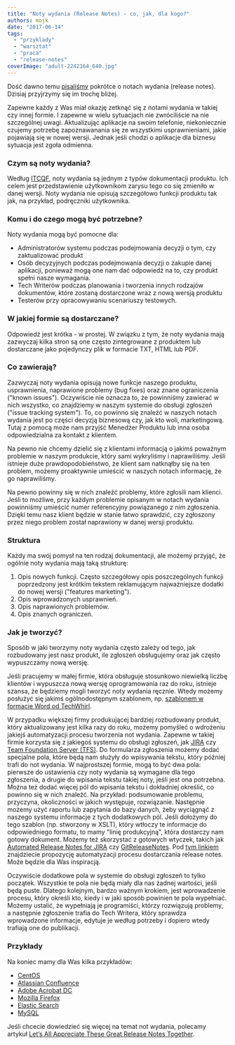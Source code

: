 ```yaml
---
title: "Noty wydania (Release Notes) - co, jak, dla kogo?"
authors: mojk
date: "2017-06-14"
tags:
  - "przyklady"
  - "warsztat"
  - "praca"
  - "release-notes"
coverImage: "adult-2242164_640.jpg"
---
```


Dość dawno temu [pisaliśmy](http://techwriter.pl/noty-wydania/) pokrótce o
notach wydania (release notes). Dzisiaj przyjrzymy się im trochę bliżej.

<!--truncate-->

Zapewne każdy z Was miał okazję zetknąć się z notami wydania w takiej czy innej
formie. I zapewne w wielu sytuacjach nie zwróciliście na nie szczególnej uwagi.
Aktualizując aplikacje na swoim telefonie, niekoniecznie czujemy potrzebę
zapoznawanania się ze wszystkimi usprawnieniami, jakie pojawiają się w nowej
wersji. Jednak jeśli chodzi o aplikacje dla biznesu sytuacja jest zgoła
odmienna.

### Czym są noty wydania?

Według [ITCQF](http://itcqf.org/), noty wydania są jednym z typów dokumentacji
produktu. Ich celem jest przedstawienie użytkownikom zarysu tego co się zmieniło
w danej wersji. Noty wydania nie opisują szczegółowo funkcji produktu tak jak,
na przykład, podręczniki użytkownika.

### Komu i do czego mogą być potrzebne?

Noty wydania mogą być pomocne dla:

- Administratorów systemu podczas podejmowania decyzji o tym, czy zaktualizować
  produkt
- Osób decyzyjnych podczas podejmowania decyzji o zakupie danej aplikacji,
  ponieważ mogą one nam dać odpowiedź na to, czy produkt spełni nasze wymagania.
- Tech Writerów podczas planowania i tworzenia innych rodzajów dokumentów, które
  zostaną dostarczone wraz z nową wersją produktu
- Testerów przy opracowywaniu scenariuszy testowych.

### W jakiej formie są dostarczane?

Odpowiedź jest krótka - w prostej. W związku z tym, że noty wydania mają
zazwyczaj kilka stron są one często zintegrowane z produktem lub dostarczane
jako pojedynczy plik w formacie TXT, HTML lub PDF.

### Co zawierają?

Zazwyczaj noty wydania opisują nowe funkcje naszego produktu, usprawnienia,
naprawione problemy (bug fixes) oraz znane ograniczenia ("known issues").
Oczywiście nie oznacza to, że powinniśmy zawierać w nich wszystko, co znajdziemy
w naszym systemie do obsługi zgłoszeń ("issue tracking system"). To, co powinno
się znaleźć w naszych notach wydania jest po części decyzją biznesową czy, jak
kto woli, marketingową. Tutaj z pomocą może nam przyjść Menedżer Produktu lub
inna osoba odpowiedzialna za kontakt z klientem.

Na pewno nie chcemy dzielić się z klientami informacją o jakimś poważnym
problemie w naszym produkcie, który sami wykryliśmy i naprawiliśmy. Jeśli
istnieje duże prawdopodobieństwo, że klient sam natknąłby się na ten problem,
możemy proaktywnie umieścić w naszych notach informację, że go naprawiliśmy.

Na pewno powinny się w nich znaleźć problemy, które zgłosili nam klienci. Jeśli
to możliwe, przy każdym problemie opisanym w notach wydania powinniśmy umieścić
numer referencyjny powiązanego z nim zgłoszenia. Dzięki temu nasz klient będzie
w stanie łatwo sprawdzić, czy zgłoszony przez niego problem został naprawiony w
danej wersji produktu.

### Struktura

Każdy ma swój pomysł na ten rodzaj dokumentacji, ale możemy przyjąć, że ogólnie
noty wydania mają taką strukturę:

1. Opis nowych funkcji. Często szczegółowy opis poszczególnych funkcji
   poprzedzony jest krótkim tekstem reklamującym najważniejsze dodatki do nowej
   wersji ("features marketing").
2. Opis wprowadzonych usprawnień.
3. Opis naprawionych problemów.
4. Opis znanych ograniczeń.

### Jak je tworzyć?

Sposób w jaki tworzymy noty wydania często zależy od tego, jak rozbudowany jest
nasz produkt, ile zgłoszeń obsługujemy oraz jak często wypuszczamy nową wersję.

Jeśli pracujemy w małej firmie, która obsługuje stosunkowo niewielką liczbę
klientów i wypuszcza nową wersję oprogramowania raz do roku, istnieje szansa, że
będziemy mogli tworzyć noty wydania ręcznie. Wtedy możemy posłużyć się jakimś
ogólnodostępnym szablonem, np.
[szablonem w formacie Word od TechWhirl](https://techwhirl.com/release-notes-template/).

W przypadku większej firmy produkującej bardziej rozbudowany produkt, który
aktualizowany jest kilka razy do roku, możemy pomyśleć o wdrożeniu jakiejś
automatyzacji procesu tworzenia not wydania. Zapewne w takiej firmie korzysta
się z jakiegoś systemu do obsługi zgłoszeń, jak
[JIRA](https://www.atlassian.com/software/jira) czy
[Team Foundation Server (TFS)](https://www.visualstudio.com/tfs/). Do formularza
zgłoszenia możemy dodać specjalne pola, które będą nam służyły do wpisywania
tekstu, który później trafi do not wydania. W najprostszej formie, mogą to być
dwa pola: pierwsze do ustawienia czy noty wydania są wymagane dla tego
zgłoszenia, a drugie do wpisania tekstu takiej noty, jeśli jest ona potrzebna.
Można też dodać więcej pól do wpisania tekstu i dokładniej określić, co powinno
się w nich znaleźć. Na przykład: podsumowanie problemu, przyczyna, okoliczności
w jakich występuje, rozwiązanie. Następnie możemy użyć raportu lub zapytania do
bazy danych, żeby wyciągnąć z naszego systemu informacje z tych dodatkowych pól.
Jeśli dołożymy do tego szablon (np. stworzony w XSLT), który wtłoczy te
informacje do odpowiedniego formatu, to mamy "linię produkcyjną", która
dostarczy nam gotowy dokument. Możemy też skorzystać z gotowych wtyczek, takich
jak
[Automated Release Notes for JIRA](https://marketplace.atlassian.com/plugins/amoeboids.releasenotes/cloud/overview)
czy [GitReleaseNotes](https://github.com/GitTools/GitReleaseNotes). Pod
[tym linkiem](http://blog.viacom.tech/2017/02/27/release-notes-automation/)
znajdziecie propozycję automatyzacji procesu dostarczania release notes. Może
będzie dla Was inspiracją.

Oczywiście dodatkowe pola w systemie do obsługi zgłoszeń to tylko początek.
Wszystkie te pola nie będą miały dla nas żadnej wartości, jeśli będą puste.
Dlatego kolejnym, bardzo ważnym krokiem, jest wprowadzenie procesu, który
określi kto, kiedy i w jaki sposób powinien te pola wypełniać. Możemy ustalić,
że wypełniają je programiści, którzy rozwiązują problemy, a następnie zgłoszenie
trafia do Tech Writera, który sprawdza wprowadzone informacje, edytuje je według
potrzeby i dopiero wtedy trafiają one do publikacji.

### Przykłady

Na koniec mamy dla Was kilka przykładów:

- [CentOS](https://wiki.centos.org/Manuals/ReleaseNotes/CentOS7)
- [Atlassian Confluence](https://confluence.atlassian.com/doc/confluence-6-2-release-notes-894219485.html)
- [Adobe Acrobat DC](http://www.adobe.com/devnet-docs/acrobatetk/tools/ReleaseNotes/DC/dccontinuousapril2017.html)
- [Mozilla Firefox](https://www.mozilla.org/en-US/firefox/53.0/releasenotes/)
- [Elastic Search](https://www.elastic.co/guide/en/elasticsearch/reference/current/release-notes-5.4.1.html)
- [MySQL](https://dev.mysql.com/doc/relnotes/mysql/5.6/en/news-5-6-36.html)

Jeśli chcecie dowiedzieć się więcej na temat not wydania, polecamy
artykuł [Let’s All Appreciate These Great Release Notes Together](https://www.prodpad.com/blog/writing-release-notes/).
